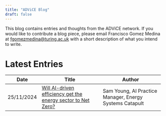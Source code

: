 ```yaml
---
title: "ADViCE Blog"
draft: false
---
```

This blog contains entries and thoughts from the ADViCE network. If you would like to contribute a blog piece, please email Francisco Gomez Medina at fgomezmedina@turing.ac.uk with a short description of what you intend to write.
# Latest Entries
| Date  | Title | Author |
| -------- | -------- | -------- |
| 25/11/2024    | [Will AI-driven efficiency get the energy sector to Net Zero?](https://alan-turing-institute.github.io/ADViCE/blog/2024_11_25/) | Sam Young, AI Practice Manager, Energy Systems Catapult|

